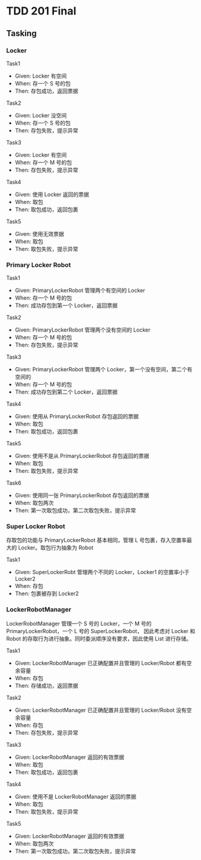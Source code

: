 # TDD 201 Final

## Tasking

### Locker

Task1
- Given: Locker 有空间
- When: 存一个 S 号的包
- Then: 存包成功，返回票据

Task2
- Given: Locker 没空间
- When: 存一个 S 号的包
- Then: 存包失败，提示异常

Task3
- Given: Locker 有空间
- When: 存一个 M 号的包
- Then: 存包失败，提示异常

Task4
- Given: 使用 Locker 返回的票据
- When: 取包
- Then: 取包成功，返回包裹

Task5
- Given: 使用无效票据  
- When: 取包
- Then: 取包失败，提示异常

### Primary Locker Robot
Task1
- Given: PrimaryLockerRobot 管理两个有空间的 Locker 
- When: 存一个 M 号的包
- Then: 成功存包到第一个 Locker，返回票据

Task2
- Given: PrimaryLockerRobot 管理两个没有空间的 Locker 
- When: 存一个 M 号的包
- Then: 存包失败，提示异常

Task3
- Given: PrimaryLockerRobot 管理两个 Locker，第一个没有空间，第二个有空间的  
- When: 存一个 M 号的包
- Then: 成功存包到第二个 Locker，返回票据

Task4
- Given: 使用从 PrimaryLockerRobot 存包返回的票据 
- When: 取包
- Then: 取包成功，返回包裹

Task5
- Given: 使用不是从 PrimaryLockerRobot 存包返回的票据 
- When: 取包
- Then: 取包失败，提示异常

Task6
- Given: 使用同一张 PrimaryLockerRobot 存包返回的票据 
- When: 取包两次
- Then: 第一次取包成功，第二次取包失败，提示异常

### Super Locker Robot

存取包的功能与 PrimaryLockerRobot 基本相同，管理 L 号包裹，存入空置率最大的 Locker。取包行为抽象为 Robot

Task1
- Given: SuperLockerRobt 管理两个不同的 Locker，Locker1 的空置率小于 Locker2
- When: 存包
- Then: 包裹被存到 Locker2

### LockerRobotManager

LockerRobotManager 管理一个 S 号的 Locker，一个 M 号的 PrimaryLockerRobot，一个 L 号的 SuperLockerRobot，
因此考虑对 Locker 和 Robot 的存取行为进行抽象。同时委派顺序没有要求，因此使用 List 进行存储。

Task1
- Given: LockerRobotManager 已正确配置并且管理的 Locker/Robot 都有空余容量
- When: 存包
- Then: 存储成功，返回票据

Task2
- Given: LockerRobotManager 已正确配置并且管理的 Locker/Robot 没有空余容量
- When: 存包
- Then: 存包失败，提示异常

Task3
- Given: LockerRobotManager 返回的有效票据
- When: 取包
- Then: 取包成功，返回包裹

Task4
- Given: 使用不是 LockerRobotManager 返回的票据
- When: 取包
- Then: 取包失败，提示异常

Task5
- Given: LockerRobotManager 返回的有效票据
- When: 取包两次
- Then: 第一次取包成功，第二次取包失败，提示异常